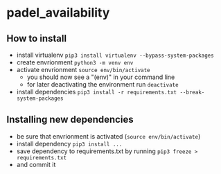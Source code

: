 # padel_availability

## How to install
- install virtualenv `pip3 install virtualenv --bypass-system-packages`
- create envrionment `python3 -m venv env`
- activate envrionment `source env/bin/activate`
    - you should now see a "(env)" in your command line
    - for later deactivating the environment run `deactivate`
- install dependencies `pip3 install -r requirements.txt --break-system-packages`

## Installing new dependencies
- be sure that envrionment is activated (`source env/bin/activate`)
- install dependency `pip3 install ...`
- save dependency to requirements.txt by running `pip3 freeze > requirements.txt`
- and commit it
